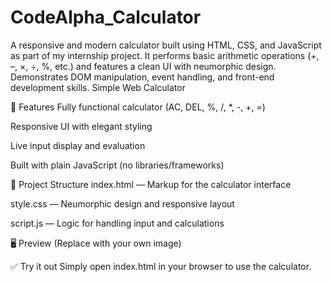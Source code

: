 # CodeAlpha_Calculator
A responsive and modern calculator built using HTML, CSS, and JavaScript as part of my internship project. It performs basic arithmetic operations (+, –, ×, ÷, %, etc.) and features a clean UI with neumorphic design. Demonstrates DOM manipulation, event handling, and front-end development skills.
Simple Web Calculator

🚀 Features
Fully functional calculator (AC, DEL, %, /, *, -, +, =)

Responsive UI with elegant styling

Live input display and evaluation

Built with plain JavaScript (no libraries/frameworks)

📁 Project Structure
index.html — Markup for the calculator interface

style.css — Neumorphic design and responsive layout

script.js — Logic for handling input and calculations

🖥️ Preview
(Replace with your own image)

✅ Try it out
Simply open index.html in your browser to use the calculator.

